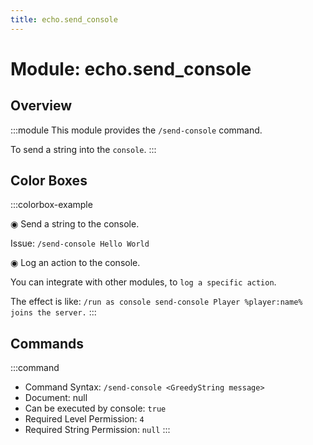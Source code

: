 ```yaml
---
title: echo.send_console
---
```



# Module: echo.send_console

## Overview
:::module
  This module provides the `/send-console` command.
  
  To send a string into the `console`.
:::
## Color Boxes

:::colorbox-example

  ◉ Send a string to the console.
  
  Issue: `/send-console Hello World`
  
  
  
  ◉ Log an action to the console.
  
  You can integrate with other modules, to `log a specific action`.
  
  The effect is like: `/run as console send-console Player %player:name% joins the server.`
:::

## Commands
:::command
- Command Syntax: `/send-console <GreedyString message>`
- Document: null
- Can be executed by console: `true`
- Required Level Permission: `4`
- Required String Permission: `null`
:::
